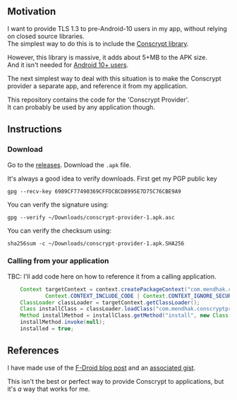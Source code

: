 
## Motivation

I want to provide TLS 1.3 to pre-Android-10 users in my app, without relying on closed source libraries.  
The simplest way to do this is to include the [Conscrypt library](https://github.com/google/conscrypt/). 

However, this library is massive, it adds about 5+MB to the APK size.  
And it isn't needed for [Android 10+ users](https://developer.android.com/about/versions/10/features#tls-1.3).  

The next simplest way to deal with this situation is to make the Conscrypt provider a separate app, and reference it from my application. 

This repository contains the code for the 'Conscrypt Provider'.  
It can probably be used by any application though.  


## Instructions

### Download

Go to the [releases](https://github.com/mendhak/Conscrypt-Provider/releases).  Download the `.apk` file. 

It's always a good idea to verify downloads.  First get my PGP public key

    gpg --recv-key 6989CF77490369CFFDCBCD8995E7D75C76CBE9A9

You can verify the signature using:

    gpg --verify ~/Downloads/conscrypt-provider-1.apk.asc

You can verify the checksum using:

    sha256sum -c ~/Downloads/conscrypt-provider-1.apk.SHA256


### Calling from your application

TBC: I'll add code here on how to reference it from a calling application. 

```java
    Context targetContext = context.createPackageContext("com.mendhak.conscryptprovider",
            Context.CONTEXT_INCLUDE_CODE | Context.CONTEXT_IGNORE_SECURITY);
    ClassLoader classLoader = targetContext.getClassLoader();
    Class installClass = classLoader.loadClass("com.mendhak.conscryptprovider.ConscryptProvider");
    Method installMethod = installClass.getMethod("install", new Class[]{});
    installMethod.invoke(null);
    installed = true;
```



## References

I have made use of the [F-Droid blog post](https://f-droid.org/2020/05/29/android-updates-and-tls-connections.html) and an [associated gist](https://gist.github.com/ByteHamster/f488f9993eeb6679c2b5f0180615d518).

This isn't the best or perfect way to provide Conscrypt to applications, but it's _a_ way that works for me.  

